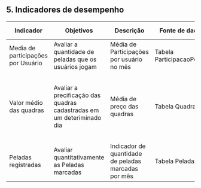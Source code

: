 ## 5. Indicadores de desempenho

| **Indicador**                | **Objetivos**                                                         | **Descrição**                                       | **Fonte de dados** | **Fórmula de cálculo**                        |
| ---                          | ---                                                                   | ---                                                 | ---                | ---                                           |
| Media de participações por Usuário | Avaliar a quantidade de peladas que os usuários jogam        | Média de Participações por usuário no mês              | Tabela ParticipacaoPelada    | Participações no mês / Total de usuários |
| Valor médio das quadras      | Avaliar a precificação das quadras cadastradas em um deteriminado dia | Média de preço das quadras                          | Tabela Quadra      | Soma do preço das quadras registradas no dia / Quantidade de Quadras registradas no dia  |
| Peladas registradas          | Avaliar quantitativamente as Peladas marcadas                         | Indicador de quantidade de peladas marcadas por mês | Tabela Peladas     | Quantidade de peladas cadastradas no mês      |

